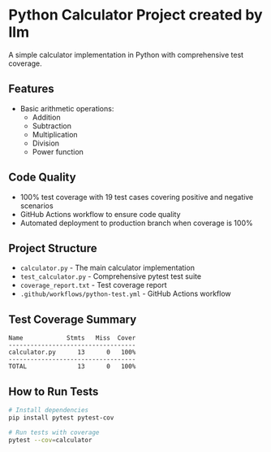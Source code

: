 # Python Calculator Project created by llm

A simple calculator implementation in Python with comprehensive test coverage.

## Features

- Basic arithmetic operations:
  - Addition
  - Subtraction
  - Multiplication
  - Division
  - Power function

## Code Quality

- 100% test coverage with 19 test cases covering positive and negative scenarios
- GitHub Actions workflow to ensure code quality
- Automated deployment to production branch when coverage is 100%

## Project Structure

- `calculator.py` - The main calculator implementation
- `test_calculator.py` - Comprehensive pytest test suite
- `coverage_report.txt` - Test coverage report
- `.github/workflows/python-test.yml` - GitHub Actions workflow

## Test Coverage Summary

```
Name            Stmts   Miss  Cover
-----------------------------------
calculator.py      13      0   100%
-----------------------------------
TOTAL              13      0   100%
```

## How to Run Tests

```bash
# Install dependencies
pip install pytest pytest-cov

# Run tests with coverage
pytest --cov=calculator
```
